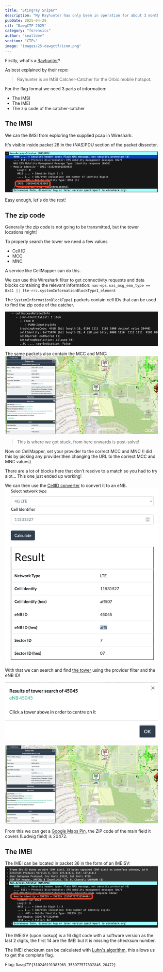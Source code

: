 ```yaml
---
title: "Stingray Sniper"
description: "My Rayhunter has only been in operation for about 3 months, yet it's alerted 4 times! The EFF warns that Rayhunter packet captures \"may contain sensitive information such as your IMSI and the unique IDs of cell towers you were near which could be used to ascertain your location at the time\". Think you can figure out where I was when my Rayhunter alerted?\n\nFlag format: DawgCTF{IMSI_IMEI_zipcode}" 
pubDate: 2025-04-29
ctf: "DawgCTF 2025"
category: "forensics"
author: "sealldev"
section: "CTFs"
image: "images/25-dawgctf/icon.png"
---
```


Firstly, what's a [Rayhunter](https://github.com/EFForg/rayhunter)?

As best explained by their repo:
> Rayhunter is an IMSI Catcher-Catcher for the Orbic mobile hotspot.

For the flag format we need 3 parts of information:
- The IMSI
- The IMEI
- The zip code of the catcher-catcher

## The IMSI

We can the IMSI from exploring the supplied pcap in Wireshark.

It's visible inside packet 28 in the (NAS)PDU section of the packet dissector.

![imsi.png](images/25-dawgctf/stingraysniper/imsi.png)

Easy enough, let's do the rest!

## The zip code

Generally the zip code is not going to be transmitted, but the tower locations might!

To properly search the tower we need a few values
- Cell ID
- MCC
- MNC

A service like CellMapper can do this.

We can use this Wireshark filter to get connectivity requests and data blocks containing the relevant information: `nas-eps.nas_msg_emm_type == 0x41 || lte-rrc.systemInformationBlockType1_element`

The `SystemInformationBlockType1` packets contain cell IDs that can be used to find the zip code of the catcher.

![cellideg.png](images/25-dawgctf/stingraysniper/cellideg.png)

The same packets also contain the MCC and MNC:
![mccmnc.png](images/25-dawgctf/stingraysniper/mccmnc.png)
 
> This is where we got stuck, from here onwards is post-solve!

Now on CellMapper, set your provider to the correct MCC and MNC (I did this by picking any provider then changing the URL to the correct MCC and MNC values)

There are a lot of blocks here that don't resolve to a match so you had to try alot... This one just ended up working!

We can then use the [CellID converter](https://www.cellmapper.net/enbid) to convert it to an eNB.
![converter.png](images/25-dawgctf/stingraysniper/converter.png)

With that we can search and find [the tower](https://www.cellmapper.net/map?MCC=310&MNC=260&type=LTE&latitude=38.98414490953235&longitude=-76.95368371513594&zoom=17.273333333333323&showTowers=true&showIcons=true&showTowerLabels=true&clusterEnabled=true&tilesEnabled=true&showOrphans=false&showNoFrequencyOnly=false&showFrequencyOnly=false&showBandwidthOnly=false&DateFilterType=Last&showHex=false&showVerifiedOnly=false&showUnverifiedOnly=false&showLTECAOnly=false&showENDCOnly=false&showBand=0&showSectorColours=true&mapType=roadmap&darkMode=false&imperialUnits=false) using the provider filter and the eNB ID!

![enbsearch.png](images/25-dawgctf/stingraysniper/enbsearch.png)

![foundyou.png](images/25-dawgctf/stingraysniper/foundyou.png)

From this we can get a [Google Maps Pin](https://www.google.com/maps/@38.98418115659729,-76.95349729605104,15z), the ZIP code of the main field it covers (Ludwig field) is 20472. 

## The IMEI

The IMEI can be located in packet 36 in the form of an IMEISV:
![imeisv.png](images/25-dawgctf/stingraysniper/imeisv.png)

The IMEISV (upon lookup) is a 16 digit code with a software version as the last 2 digits, the first 14 are the IMEI but it is missing the checksum number.

The IMEI checksum can be calculated with [Luhn's algorithm](https://en.wikipedia.org/wiki/Luhn_algorithm), this allows us to get the complete flag.

Flag: `DawgCTF{310240191383963_353977577332846_20472}`